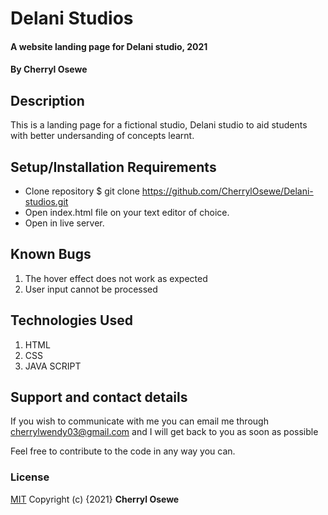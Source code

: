 # Delani Studios
#### A website landing page for Delani studio, 2021
#### By **Cherryl Osewe**
## Description
This is a landing page for a fictional studio, Delani studio to aid students with better undersanding of concepts learnt.
## Setup/Installation Requirements
* Clone repository $ git clone https://github.com/CherrylOsewe/Delani-studios.git
* Open index.html file on your text  editor of choice.
* Open in live server.
## Known Bugs
1. The hover effect does not work as expected
2. User input cannot be processed
## Technologies Used
1. HTML
2. CSS
3. JAVA SCRIPT


## Support and contact details
If you wish to communicate with me you can email me through cherrylwendy03@gmail.com and I will get back to you as soon as possible

Feel free to contribute to the code in any way you can.
### License
[MIT](license)
Copyright (c) {2021} **Cherryl Osewe**
  